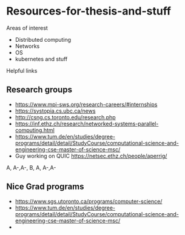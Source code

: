 # Resources-for-thesis-and-stuff

Areas of interest
- Distributed computing
- Networks 
- OS
- kubernetes and stuff


Helpful links 

## Research groups 

- https://www.mpi-sws.org/research-careers/#internships
- https://systopia.cs.ubc.ca/news
- http://csng.cs.toronto.edu/research.php
- https://inf.ethz.ch/research/networked-systems-parallel-computing.html
- https://www.tum.de/en/studies/degree-programs/detail/detail/StudyCourse/computational-science-and-engineering-cse-master-of-science-msc/
- Guy working on QUIC https://netsec.ethz.ch/people/aperrig/

A, A-,A-, B, A, A-,A- 



## Nice Grad programs

- https://www.sgs.utoronto.ca/programs/computer-science/
- https://www.tum.de/en/studies/degree-programs/detail/detail/StudyCourse/computational-science-and-engineering-cse-master-of-science-msc/
- 
